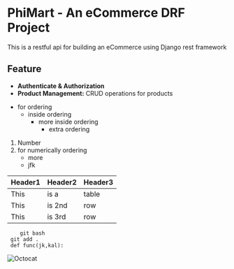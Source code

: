 # PhiMart - An eCommerce DRF Project

This is a restful api for building an eCommerce using Django rest framework

## Feature
* **Authenticate & Authorization**
* **Product Management:** CRUD operations for products
- for ordering
    - inside ordering
        - more inside ordering
            - extra ordering

1. Number
2. for numerically ordering
    - more
    - jfk


|Header1|Header2|Header3|
| --- | --- | --- |
| This | is a | table |
| This | is 2nd | row |
| This | is 3rd | row |


``` 
    git bash
 git add .
 def func(jk,kal):
```

![Octocat](https://user-images.githubusercontent.com/81953271/124010886-b571ca80-d9df-11eb-86ac-b358c48ac6aa.png "Github logo") 